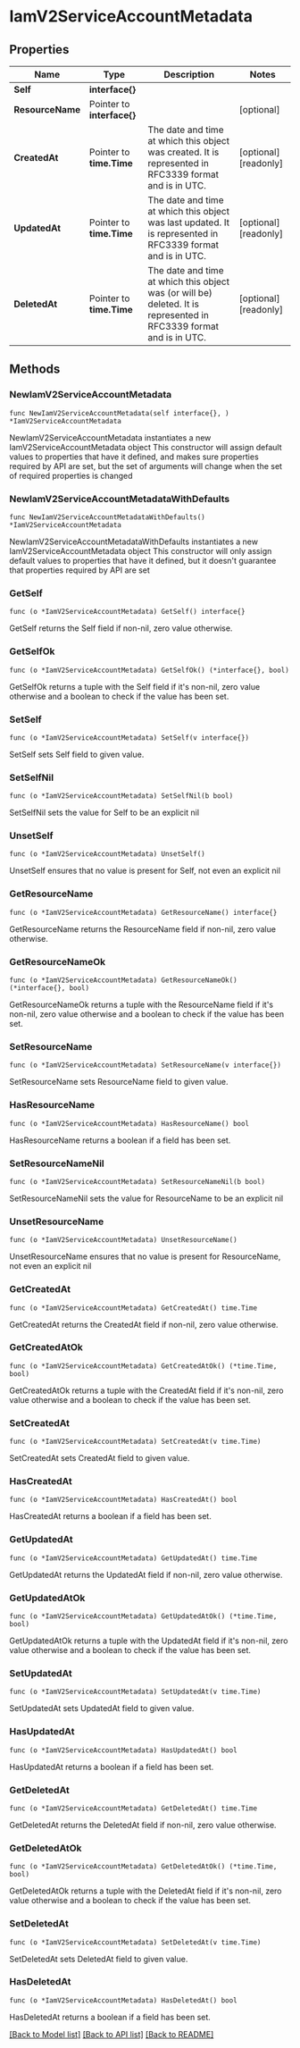 # IamV2ServiceAccountMetadata

## Properties

Name | Type | Description | Notes
------------ | ------------- | ------------- | -------------
**Self** | **interface{}** |  | 
**ResourceName** | Pointer to **interface{}** |  | [optional] 
**CreatedAt** | Pointer to **time.Time** | The date and time at which this object was created. It is represented in RFC3339 format and is in UTC. | [optional] [readonly] 
**UpdatedAt** | Pointer to **time.Time** | The date and time at which this object was last updated. It is represented in RFC3339 format and is in UTC. | [optional] [readonly] 
**DeletedAt** | Pointer to **time.Time** | The date and time at which this object was (or will be) deleted. It is represented in RFC3339 format and is in UTC. | [optional] [readonly] 

## Methods

### NewIamV2ServiceAccountMetadata

`func NewIamV2ServiceAccountMetadata(self interface{}, ) *IamV2ServiceAccountMetadata`

NewIamV2ServiceAccountMetadata instantiates a new IamV2ServiceAccountMetadata object
This constructor will assign default values to properties that have it defined,
and makes sure properties required by API are set, but the set of arguments
will change when the set of required properties is changed

### NewIamV2ServiceAccountMetadataWithDefaults

`func NewIamV2ServiceAccountMetadataWithDefaults() *IamV2ServiceAccountMetadata`

NewIamV2ServiceAccountMetadataWithDefaults instantiates a new IamV2ServiceAccountMetadata object
This constructor will only assign default values to properties that have it defined,
but it doesn't guarantee that properties required by API are set

### GetSelf

`func (o *IamV2ServiceAccountMetadata) GetSelf() interface{}`

GetSelf returns the Self field if non-nil, zero value otherwise.

### GetSelfOk

`func (o *IamV2ServiceAccountMetadata) GetSelfOk() (*interface{}, bool)`

GetSelfOk returns a tuple with the Self field if it's non-nil, zero value otherwise
and a boolean to check if the value has been set.

### SetSelf

`func (o *IamV2ServiceAccountMetadata) SetSelf(v interface{})`

SetSelf sets Self field to given value.


### SetSelfNil

`func (o *IamV2ServiceAccountMetadata) SetSelfNil(b bool)`

 SetSelfNil sets the value for Self to be an explicit nil

### UnsetSelf
`func (o *IamV2ServiceAccountMetadata) UnsetSelf()`

UnsetSelf ensures that no value is present for Self, not even an explicit nil
### GetResourceName

`func (o *IamV2ServiceAccountMetadata) GetResourceName() interface{}`

GetResourceName returns the ResourceName field if non-nil, zero value otherwise.

### GetResourceNameOk

`func (o *IamV2ServiceAccountMetadata) GetResourceNameOk() (*interface{}, bool)`

GetResourceNameOk returns a tuple with the ResourceName field if it's non-nil, zero value otherwise
and a boolean to check if the value has been set.

### SetResourceName

`func (o *IamV2ServiceAccountMetadata) SetResourceName(v interface{})`

SetResourceName sets ResourceName field to given value.

### HasResourceName

`func (o *IamV2ServiceAccountMetadata) HasResourceName() bool`

HasResourceName returns a boolean if a field has been set.

### SetResourceNameNil

`func (o *IamV2ServiceAccountMetadata) SetResourceNameNil(b bool)`

 SetResourceNameNil sets the value for ResourceName to be an explicit nil

### UnsetResourceName
`func (o *IamV2ServiceAccountMetadata) UnsetResourceName()`

UnsetResourceName ensures that no value is present for ResourceName, not even an explicit nil
### GetCreatedAt

`func (o *IamV2ServiceAccountMetadata) GetCreatedAt() time.Time`

GetCreatedAt returns the CreatedAt field if non-nil, zero value otherwise.

### GetCreatedAtOk

`func (o *IamV2ServiceAccountMetadata) GetCreatedAtOk() (*time.Time, bool)`

GetCreatedAtOk returns a tuple with the CreatedAt field if it's non-nil, zero value otherwise
and a boolean to check if the value has been set.

### SetCreatedAt

`func (o *IamV2ServiceAccountMetadata) SetCreatedAt(v time.Time)`

SetCreatedAt sets CreatedAt field to given value.

### HasCreatedAt

`func (o *IamV2ServiceAccountMetadata) HasCreatedAt() bool`

HasCreatedAt returns a boolean if a field has been set.

### GetUpdatedAt

`func (o *IamV2ServiceAccountMetadata) GetUpdatedAt() time.Time`

GetUpdatedAt returns the UpdatedAt field if non-nil, zero value otherwise.

### GetUpdatedAtOk

`func (o *IamV2ServiceAccountMetadata) GetUpdatedAtOk() (*time.Time, bool)`

GetUpdatedAtOk returns a tuple with the UpdatedAt field if it's non-nil, zero value otherwise
and a boolean to check if the value has been set.

### SetUpdatedAt

`func (o *IamV2ServiceAccountMetadata) SetUpdatedAt(v time.Time)`

SetUpdatedAt sets UpdatedAt field to given value.

### HasUpdatedAt

`func (o *IamV2ServiceAccountMetadata) HasUpdatedAt() bool`

HasUpdatedAt returns a boolean if a field has been set.

### GetDeletedAt

`func (o *IamV2ServiceAccountMetadata) GetDeletedAt() time.Time`

GetDeletedAt returns the DeletedAt field if non-nil, zero value otherwise.

### GetDeletedAtOk

`func (o *IamV2ServiceAccountMetadata) GetDeletedAtOk() (*time.Time, bool)`

GetDeletedAtOk returns a tuple with the DeletedAt field if it's non-nil, zero value otherwise
and a boolean to check if the value has been set.

### SetDeletedAt

`func (o *IamV2ServiceAccountMetadata) SetDeletedAt(v time.Time)`

SetDeletedAt sets DeletedAt field to given value.

### HasDeletedAt

`func (o *IamV2ServiceAccountMetadata) HasDeletedAt() bool`

HasDeletedAt returns a boolean if a field has been set.


[[Back to Model list]](../README.md#documentation-for-models) [[Back to API list]](../README.md#documentation-for-api-endpoints) [[Back to README]](../README.md)


